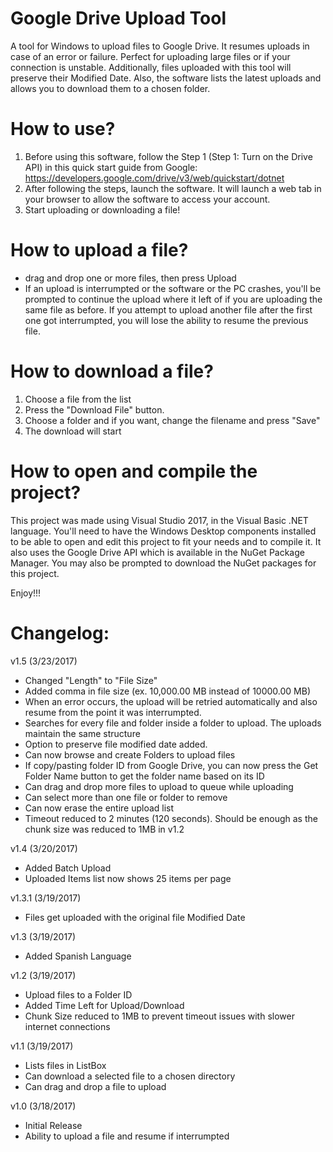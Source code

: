 # Google Drive Upload Tool
A tool for Windows to upload files to Google Drive. It resumes uploads in case of an error or failure. Perfect for uploading large files or if your connection is unstable. Additionally, files uploaded with this tool will preserve their Modified Date. Also, the software lists the latest uploads and allows you to download them to a chosen folder.

# How to use?
1. Before using this software, follow the Step 1 (Step 1: Turn on the Drive API) in this quick start guide from Google: https://developers.google.com/drive/v3/web/quickstart/dotnet
2. After following the steps, launch the software. It will launch a web tab in your browser to allow the software to access your account.
3. Start uploading or downloading a file!

# How to upload a file?
* drag and drop one or more files, then press Upload
* If an upload is interrumpted or the software or the PC crashes, you'll be prompted to continue the upload where it left of if you are uploading the same file as before. If you attempt to upload another file after the first one got interrumpted, you will lose the ability to resume the previous file.

# How to download a file?
1. Choose a file from the list
2. Press the "Download File" button.
3. Choose a folder and if you want, change the filename and press "Save"
4. The download will start

# How to open and compile the project?
This project was made using Visual Studio 2017, in the Visual Basic .NET language. You'll need to have the Windows Desktop components installed to be able to open and edit this project to fit your needs and to compile it. It also uses the Google Drive API which is available in the NuGet Package Manager. You may also be prompted to download the NuGet packages for this project.

Enjoy!!!

# Changelog:
v1.5 (3/23/2017)
- Changed "Length" to "File Size"
- Added comma in file size (ex. 10,000.00 MB instead of 10000.00 MB)
- When an error occurs, the upload will be retried automatically and also resume from the point it was interrumpted.
- Searches for every file and folder inside a folder to upload. The uploads maintain the same structure
- Option to preserve file modified date added.
- Can now browse and create Folders to upload files
- If copy/pasting folder ID from Google Drive, you can now press the Get Folder Name button to get the folder name based on its ID
- Can drag and drop more files to upload to queue while uploading
- Can select more than one file or folder to remove
- Can now erase the entire upload list
- Timeout reduced to 2 minutes (120 seconds). Should be enough as the chunk size was reduced to 1MB in v1.2

v1.4 (3/20/2017)
- Added Batch Upload
- Uploaded Items list now shows 25 items per page

v1.3.1 (3/19/2017)
- Files get uploaded with the original file Modified Date

v1.3 (3/19/2017)
- Added Spanish Language

v1.2 (3/19/2017)
- Upload files to a Folder ID
- Added Time Left for Upload/Download
- Chunk Size reduced to 1MB to prevent timeout issues with slower internet connections

v1.1 (3/19/2017)
- Lists files in ListBox
- Can download a selected file to a chosen directory
- Can drag and drop a file to upload

v1.0 (3/18/2017)
- Initial Release
- Ability to upload a file and resume if interrumpted
